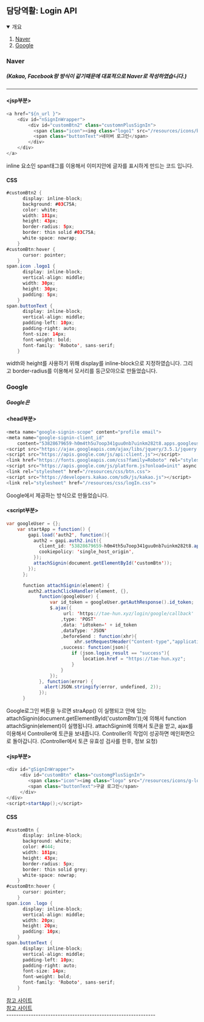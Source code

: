 ## 담당역활: Login API
<details open="open">
  <summary>개요</summary>
  <ol>
    <li><a href="#Naver">Naver</a></li>
    <li><a href="#Google">Google</a></li>
  </ol>
</details>

### Naver
##### (Kakao, Facebook랑 방식이 같기때문에 대표적으로 Naver로 작성하였습니다.)
------------------------------------------------------------------

#### <jsp부분>

```java
<a href="${n_url }">
	<div id="nSignInWrapper">
	    <div id="customBtn2" class="customnPlusSignIn">
	      <span class="icon"><img class="logo1" src="/resources/icons/btnG_아이콘사각.png"></span>
	      <span class="buttonText">네이버 로그인</span>
	    </div>
	</div>
</a>
```
inline 요소인 span태그를 이용해서 이미지안에 글자를 표시하게 만드는 코드 입니다.
#### CSS
```java
#customBtn2 {
      display: inline-block;
      background: #03C75A;
      color: white;
      width: 181px;
      height: 43px;
      border-radius: 5px;
      border: thin solid #03C75A;
      white-space: nowrap;
    }
#customBtn:hover {
      cursor: pointer;
    }
span.icon .logo1 {
      display: inline-block;
      vertical-align: middle;
      width: 30px;
      height: 30px;
      padding: 5px;
    }
span.buttonText {
      display: inline-block;
      vertical-align: middle;
      padding-left: 10px;
      padding-right: auto;
      font-size: 14px;
      font-weight: bold;
      font-family: 'Roboto', sans-serif;
    }
```
width와 height를 사용하기 위해 display를 inline-block으로 지정하였습니다.
그리고 border-radius를 이용해서 모서리를 둥근모야으로 만들었습니다.
### Google
##### Google은 
#### <head부분>
```java
<meta name="google-signin-scope" content="profile email">
<meta name="google-signin-client_id"
	content="53828679659-h0m4th5u7oop341guu0nb7uinkm282t8.apps.googleusercontent.com">
<script src="https://ajax.googleapis.com/ajax/libs/jquery/3.5.1/jquery.min.js"></script>
<script src="https://apis.google.com/js/api:client.js"></script>
<link href="https://fonts.googleapis.com/css?family=Roboto" rel="stylesheet" type="text/css">
<script src="https://apis.google.com/js/platform.js?onload=init" async defer></script>
<link rel="stylesheet" href="/resources/css/btn.css">
<script src="https://developers.kakao.com/sdk/js/kakao.js"></script>
<link rel="stylesheet" href="/resources/css/logIn.css">
```
Google에서 제공하는 방식으로 만들었습니다.
#### <script부분>
```java
var googleUser = {};
	var startApp = function() {
	    gapi.load('auth2', function(){
	      auth2 = gapi.auth2.init({
	        client_id: '53828679659-h0m4th5u7oop341guu0nb7uinkm282t8.apps.googleusercontent.com',
	        cookiepolicy: 'single_host_origin',
	      });
	      attachSignin(document.getElementById('customBtn'));
	    });
	  };

	  function attachSignin(element) {
	    auth2.attachClickHandler(element, {},
	        function(googleUser) {
	    		var id_token = googleUser.getAuthResponse().id_token;
	    		$.ajax({
	        		 url: 'https://tae-hun.xyz/login/google/callback'
	        		,type: 'POST'
	        		,data: 'idtoken=' + id_token
	        		,dataType: 'JSON'
	        		,beforeSend : function(xhr){
	        			 xhr.setRequestHeader("Content-type","application/x-www-form-urlencoded"); }
	        		,success: function(json){
	        			if (json.login_result == "success"){
	        				location.href = "https://tae-hun.xyz";
	        			}
	        		}
	        	});	
	        }, function(error) {
	          alert(JSON.stringify(error, undefined, 2));
	        });
	  }
 ```
 Google로그인 버튼을 누르면 straApp() 이 실행되고 안에 있는 attachSignin(document.getElementById('customBtn'));에 의해서  function attachSignin(element)이 실행됩니다.
 attachSignin에 의해서 토큰을 받고, ajax를 이용해서 Controller에 토큰을 보내줍니다. Controller의 작업이 성공하면 메인화면으로 돌아갑니다. (Controller에서 토큰 유효성 검사를 한후, 정보 요청)
 #### <jsp부분>
 ```java
 <div id="gSignInWrapper">
	  <div id="customBtn" class="customgPlusSignIn">
	     <span class="icon"><img class="logo" src="/resources/icons/g-logo.png"> </span>
	     <span class="buttonText">구글 로그인</span>
	  </div> 
</div>
<script>startApp();</script>
 ```
 
 #### CSS
```java
#customBtn {
      display: inline-block;
      background: white;
      color: #444;
      width: 181px;
      height: 43px;
      border-radius: 5px;
      border: thin solid grey;
      white-space: nowrap;
    }
#customBtn:hover {
      cursor: pointer;
    }
span.icon .logo {
      display: inline-block;
      vertical-align: middle;
      width: 20px;
      height: 20px;
      padding: 10px;
    }
span.buttonText {
      display: inline-block;
      vertical-align: middle;
      padding-left: 10px;
      padding-right: auto;
      font-size: 14px;
      font-weight: bold;
      font-family: 'Roboto', sans-serif;
    }
```
 
 <div> <a href="https://developers.google.com/identity/sign-in/web/build-button">참고 사이트</a></div>
 <div> <a href="https://cloud.google.com/compute/docs/tutorials/javascript-guide">참고 사이트</a></div>
-------------------------------------------------------------
